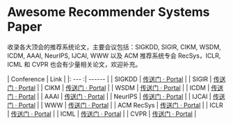 # Awesome Recommender Systems Paper
收录各大顶会的推荐系统论文，主要会议包括：SIGKDD, SIGIR, CIKM, WSDM, ICDM, AAAI, NeurIPS, IJCAI, WWW 以及 ACM 推荐系统专会 RecSys，ICLR, ICML 和 CVPR 也会有少量相关论文，欢迎补充。

|  Conference | Link  |
|: --- :| ------ |
| SIGKDD | [传送门 · Portal](https://github.com/familyld/AwesomeRecSysPaper/blob/master/SIGKDD.md) |
| SIGIR | [传送门 · Portal](https://github.com/familyld/AwesomeRecSysPaper/blob/master/SIGIR.md) |
| CIKM | [传送门 · Portal](https://github.com/familyld/AwesomeRecSysPaper/blob/master/CIKM.md) |
| WSDM | [传送门 · Portal](https://github.com/familyld/AwesomeRecSysPaper/blob/master/WSDM.md) |
| ICDM | [传送门 · Portal](https://github.com/familyld/AwesomeRecSysPaper/blob/master/ICDM.md) |
| AAAI | [传送门 · Portal](https://github.com/familyld/AwesomeRecSysPaper/blob/master/AAAI.md) |
| NeurIPS | [传送门 · Portal](https://github.com/familyld/AwesomeRecSysPaper/blob/master/NeurIPS.md) |
| IJCAI | [传送门 · Portal](https://github.com/familyld/AwesomeRecSysPaper/blob/master/IJCAI.md) |
| WWW | [传送门 · Portal](https://github.com/familyld/AwesomeRecSysPaper/blob/master/WWW.md) |
| ACM RecSys | [传送门 · Portal](https://github.com/familyld/AwesomeRecSysPaper/blob/master/RecSys.md) |
| ICLR | [传送门 · Portal](https://github.com/familyld/AwesomeRecSysPaper/blob/master/ICLR.md) |
| ICML | [传送门 · Portal](https://github.com/familyld/AwesomeRecSysPaper/blob/master/ICML.md) |
| CVPR | [传送门 · Portal](https://github.com/familyld/AwesomeRecSysPaper/blob/master/CVPR.md) |


